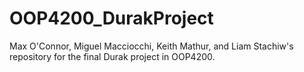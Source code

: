 # OOP4200_DurakProject
Max O'Connor, Miguel Macciocchi, Keith Mathur, and Liam Stachiw's repository for the final Durak project in OOP4200.
